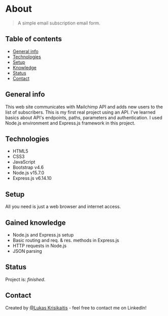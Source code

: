 # About

> A simple email subscription email form.

## Table of contents
* [General info](#general-info)
* [Technologies](#technologies)
* [Setup](#setup)
* [Knowledge](#knowledge)
* [Status](#status)
* [Contact](#contact)

## General info
This web site communicates with Mailchimp API and adds new users to the list of subscribers. This is my first real project using an API. I've learned basics about API's endpoints, paths, parameters and authentication. I used Node.js environment and Express.js framework in this project.

## Technologies
* HTML5
* CSS3
* JavaScript
* Bootstrap v4.6
* Node.js v15.7.0
* Express.js v6.14.10

## Setup
All you need is just a web browser and internet access.

## Gained knowledge
* Node.js and Express.js setup
* Basic routing and req. & res. methods in Express.js
* HTTP requests in Node.js
* JSON parsing

## Status
Project is: _finished_.

## Contact
Created by [@Lukas Krisikaitis](https://www.linkedin.com/in/lukas-krisikaitis-44597a1b0/) - feel free to contact me on LinkedIn!
